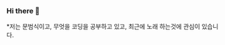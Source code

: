### Hi there 👋

<!--
**munbeomsik/MunBeomSik** is a ✨ _special_ ✨ repository because its `README.md` (this file) appears on your GitHub profile.

Here are some ideas to get you started:

- 🔭 I’m currently working on ...
- 🌱 I’m currently learning ...
- 👯 I’m looking to collaborate on ...
- 🤔 I’m looking for help with ...
- 💬 Ask me about ...
- 📫 How to reach me: ...
- 😄 Pronouns: ...
- ⚡ Fun fact: ...
-->
*저는 문범식이고, 무엇을 코딩을 공부하고 있고, 최근에 노래 하는것에 관심이 있습니다.
